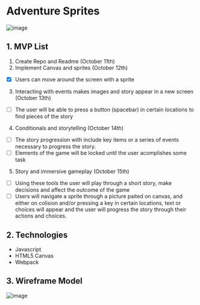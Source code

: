 # Adventure Sprites

![image](https://user-images.githubusercontent.com/53350595/96130557-f4410e00-0eac-11eb-831b-fa48a78734fd.png)

## 1. MVP List
1. Create Repo and Readme (October 11th)
2. Implement Canvas and sprites (October 12th)
  - [x] Users can move around the screen with a sprite
3. Interacting with events makes images and story appear in a new screen (October 13th)
  - [ ] The user will be able to press a button (spacebar) in certain locations to find pieces of the story
4. Conditionals and storytelling (October 14th)
  - [ ] The story progression with include key items or a series of events necessary to progress the story. 
  - [ ] Elements of the game will be locked until the user acomplishes some task
5. Story and immersive gameplay (October 15th)
  - [ ] Using these tools the user will play through a short story, make decisions and affect the outcome of the game
  - [ ] Users will navigate a sprite through a picture paited on canvas, and either on colision and/or pressing a key in certain locations, text or choices will appear and the user will progress the story through their actions and choices. 
  
  ## 2. Technologies
  * Javascript
  * HTML5 Canvas
  * Webpack 
## 3. Wireframe Model

![image](https://user-images.githubusercontent.com/53350595/96130858-5437b480-0ead-11eb-9a83-e5d98c5b24d1.png)
